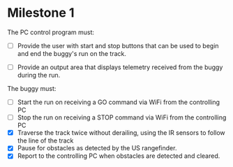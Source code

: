 # Milestone 1

The PC control program must:
- [ ] Provide the user with start and stop buttons that can be used to begin and end the buggy's run on the track.
- [ ] Provide an output area that displays telemetry received from the buggy during the run.


The buggy must:
- [ ] Start the run on receiving a GO command via WiFi  from the controlling PC
- [ ] Stop the run on receiving a STOP command via WiFi from the controlling PC
- [X] Traverse the track twice without derailing, using the IR sensors to follow the line of the track
- [X] Pause for obstacles as detected by the US rangefinder.
- [X] Report to the controlling PC when obstacles are detected and cleared.
